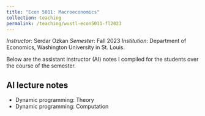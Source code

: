 ```yaml
---
title: "Econ 5011: Macroeconomics"
collection: teaching
permalink: /teaching/wustl-econ5011-fl2023
---
```


_Instructor_: Serdar Ozkan 
_Semester_: Fall 2023
_Institution_: Department of Economics, Washington University in St. Louis.

Below are the assistant instructor (AI) notes I compiled for the students over the course of the semester.

## AI lecture notes
- Dynamic programming: Theory
- Dynamic programming: Computation
